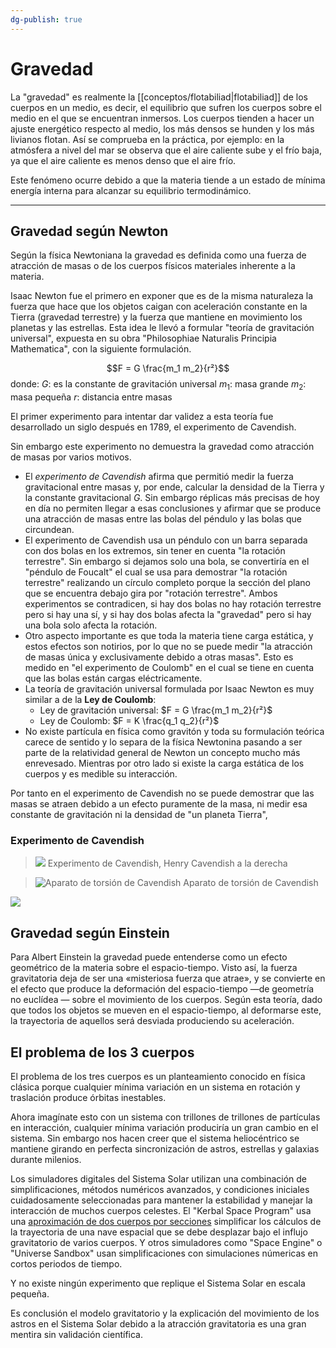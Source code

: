 ```yaml
---
dg-publish: true
---
```


# Gravedad

La "gravedad" es realmente la [[conceptos/flotabiliad\|flotabiliad]] de los cuerpos en un medio, es decir, el equilibrio que sufren los cuerpos sobre el medio en el que se encuentran inmersos. Los cuerpos tienden a hacer un ajuste energético respecto al medio, los más densos se hunden y los más livianos flotan. Así se comprueba en la práctica, por ejemplo: en la atmósfera a nivel del mar se observa que el aire caliente sube y el frío baja, ya que el aire caliente es menos denso que el aire frío.

Este fenómeno ocurre debido a que la materia tiende a un estado de mínima energía interna para alcanzar su equilibrio termodinámico.

---

## Gravedad según Newton

Según la física Newtoniana la gravedad es definida como una fuerza de atracción de masas o de los cuerpos físicos materiales inherente a la materia. 

Isaac Newton fue el primero en exponer que es de la misma naturaleza la fuerza que hace que los objetos caigan con aceleración constante en la Tierra (gravedad terrestre) y la fuerza que mantiene en movimiento los planetas y las estrellas. Esta idea le llevó a formular "teoría de gravitación universal", expuesta en su obra "Philosophiae Naturalis Principia Mathematica", con la siguiente formulación.

$$F = G \frac{m_1 m_2}{r²}$$
donde:
$G$: es la constante de gravitación universal
$m_1$: masa grande
$m_2$: masa pequeña
$r$: distancia entre masas

El primer experimento para intentar dar validez a esta teoría fue desarrollado un siglo después en 1789, el experimento de Cavendish.

Sin embargo este experimento no demuestra la gravedad como atracción de masas por varios motivos.

- El *experimento de Cavendish* afirma que permitió medir la fuerza gravitacional entre masas y, por ende, calcular la densidad de la Tierra y la constante gravitacional $G$. Sin embargo réplicas más precisas de hoy en día no permiten llegar a esas conclusiones y afirmar que se produce una atracción de masas entre las bolas del péndulo y las bolas que circundean.
- El experimento de Cavendish usa un péndulo con un barra separada con dos bolas en los extremos, sin tener en cuenta "la rotación terrestre". Sin embargo si dejamos solo una bola, se convertiría en el "péndulo de Foucalt" el cual se usa para demostrar "la rotación terrestre" realizando un círculo completo porque la sección del plano que se encuentra debajo gira por "rotación terrestre". Ambos experimentos se contradicen, si hay dos bolas no hay rotación terrestre pero si hay una sí, y si hay dos bolas afecta la "gravedad" pero si hay una bola solo afecta la rotación.
- Otro aspecto importante es que toda la materia tiene carga estática, y estos efectos son notirios, por lo que no se puede medir "la atracción de masas única y exclusivamente debido a otras masas". Esto es medido en "el experimento de Coulomb" en el cual se tiene en cuenta que las bolas están cargas eléctricamente.
- La teoría de gravitación universal formulada por Isaac Newton es muy similar a de la **Ley de Coulomb**:
	- Ley de gravitación universal: $F = G \frac{m_1 m_2}{r²}$
	- Ley de Coulomb: $F = K \frac{q_1 q_2}{r²}$
- No existe partícula en física como gravitón y toda su formulación teórica carece de sentido y lo separa de la física Newtonina pasando a ser parte de la relatividad general de Newton un concepto mucho más enrevesado. Mientras por otro lado si existe la carga estática de los cuerpos y es medible su interacción.

 Por tanto en el experimento de Cavendish no se puede demostrar que las masas se atraen debido a un efecto puramente de la masa, ni medir esa constante de gravitación ni la densidad de "un planeta Tierra",

### Experimento de Cavendish

> ![](https://i.imgur.com/7odFBLY.jpeg)
> Experimento de Cavendish, Henry Cavendish a la derecha

> ![Aparato de torsión de Cavendish](https://i.imgur.com/qvavDTn.png)
> Aparato de torsión de Cavendish

![](https://i.imgur.com/u3E3GHg.png)


## Gravedad según Einstein

Para Albert Einstein la gravedad puede entenderse como un efecto geométrico de la materia sobre el espacio-tiempo. Visto así, la fuerza gravitatoria deja de ser una «misteriosa fuerza que atrae», y se convierte en el efecto que produce la deformación del espacio-tiempo —de geometría no euclídea — sobre el movimiento de los cuerpos. Según esta teoría, dado que todos los objetos se mueven en el espacio-tiempo, al deformarse este, la trayectoria de aquellos será desviada produciendo su aceleración.


## El problema de los 3 cuerpos

El problema de los tres cuerpos es un planteamiento conocido en física clásica porque cualquier mínima variación en un sistema en rotación y traslación produce órbitas inestables. 

Ahora imagínate esto con un sistema con trillones de trillones de partículas en interacción, cualquier mínima variación produciría un gran cambio en el sistema. Sin embargo nos hacen creer que el sistema heliocéntrico se mantiene girando en perfecta sincronización de astros, estrellas y galaxias durante milenios.

Los simuladores digitales del Sistema Solar utilizan una combinación de simplificaciones, métodos numéricos avanzados, y condiciones iniciales cuidadosamente seleccionadas para mantener la estabilidad y manejar la interacción de muchos cuerpos celestes. El "Kerbal Space Program" usa una [aproximación de dos cuerpos por secciones](https://es.wikipedia.org/wiki/Aproximaci%C3%B3n_por_secciones_c%C3%B3nicas#cite_note-1) simplificar los cálculos de la trayectoria de una nave espacial que se debe desplazar bajo el influjo gravitatorio de varios cuerpos. Y otros simuladores como "Space Engine" o "Universe Sandbox" usan simplificaciones con simulaciones númericas en cortos periodos de tiempo.

Y no existe ningún experimento que replique el Sistema Solar en escala pequeña.

Es conclusión el modelo gravitatorio y la explicación del movimiento de los astros en el Sistema Solar debido a la atracción gravitatoria es una gran mentira sin validación científica.

